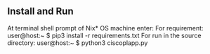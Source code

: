 ## Install and Run


At terminal shell prompt of Nix* OS machine enter:
For requirement:
user@host:~ $ pip3 install -r requirements.txt
For run in the source directory:
user@host:~ $ python3 ciscoplapp.py
